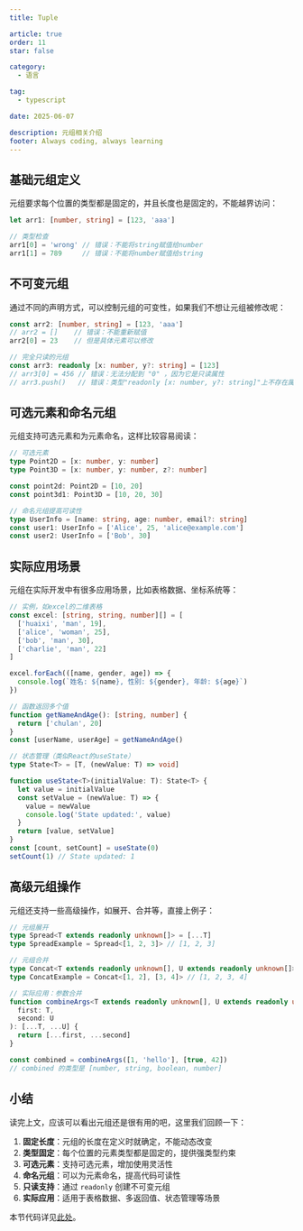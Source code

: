 ```yaml
---
title: Tuple

article: true
order: 11
star: false

category:
  - 语言

tag:
  - typescript

date: 2025-06-07

description: 元组相关介绍
footer: Always coding, always learning
---
```


<!-- more -->

## 基础元组定义

元组要求每个位置的类型都是固定的，并且长度也是固定的，不能越界访问：

```typescript
let arr1: [number, string] = [123, 'aaa']

// 类型检查
arr1[0] = 'wrong' // 错误：不能将string赋值给number
arr1[1] = 789     // 错误：不能将number赋值给string
```

## 不可变元组

通过不同的声明方式，可以控制元组的可变性，如果我们不想让元组被修改呢：

```typescript
const arr2: [number, string] = [123, 'aaa']
// arr2 = []    // 错误：不能重新赋值
arr2[0] = 23    // 但是具体元素可以修改

// 完全只读的元组
const arr3: readonly [x: number, y?: string] = [123]
// arr3[0] = 456 // 错误：无法分配到 "0" ，因为它是只读属性
// arr3.push()   // 错误：类型"readonly [x: number, y?: string]"上不存在属性"push"
```

## 可选元素和命名元组

元组支持可选元素和为元素命名，这样比较容易阅读：

```typescript
// 可选元素
type Point2D = [x: number, y: number]
type Point3D = [x: number, y: number, z?: number]

const point2d: Point2D = [10, 20]
const point3d1: Point3D = [10, 20, 30]

// 命名元组提高可读性
type UserInfo = [name: string, age: number, email?: string]
const user1: UserInfo = ['Alice', 25, 'alice@example.com']
const user2: UserInfo = ['Bob', 30]
```

## 实际应用场景

元组在实际开发中有很多应用场景，比如表格数据、坐标系统等：

```typescript
// 实例，如excel的二维表格
const excel: [string, string, number][] = [
  ['huaixi', 'man', 19],
  ['alice', 'woman', 25],
  ['bob', 'man', 30],
  ['charlie', 'man', 22]
]

excel.forEach(([name, gender, age]) => {
  console.log(`姓名: ${name}, 性别: ${gender}, 年龄: ${age}`)
})

// 函数返回多个值
function getNameAndAge(): [string, number] {
  return ['chulan', 20]
}
const [userName, userAge] = getNameAndAge()

// 状态管理（类似React的useState）
type State<T> = [T, (newValue: T) => void]

function useState<T>(initialValue: T): State<T> {
  let value = initialValue
  const setValue = (newValue: T) => {
    value = newValue
    console.log('State updated:', value)
  }
  return [value, setValue]
}
const [count, setCount] = useState(0)
setCount(1) // State updated: 1
```

## 高级元组操作

元组还支持一些高级操作，如展开、合并等，直接上例子：

```typescript
// 元组展开
type Spread<T extends readonly unknown[]> = [...T]
type SpreadExample = Spread<[1, 2, 3]> // [1, 2, 3]

// 元组合并
type Concat<T extends readonly unknown[], U extends readonly unknown[]> = [...T, ...U]
type ConcatExample = Concat<[1, 2], [3, 4]> // [1, 2, 3, 4]

// 实际应用：参数合并
function combineArgs<T extends readonly unknown[], U extends readonly unknown[]>(
  first: T,
  second: U
): [...T, ...U] {
  return [...first, ...second]
}

const combined = combineArgs([1, 'hello'], [true, 42])
// combined 的类型是 [number, string, boolean, number]
```

## 小结

读完上文，应该可以看出元组还是很有用的吧，这里我们回顾一下：

1. **固定长度**：元组的长度在定义时就确定，不能动态改变
2. **类型固定**：每个位置的元素类型都是固定的，提供强类型约束
3. **可选元素**：支持可选元素，增加使用灵活性
4. **命名元组**：可以为元素命名，提高代码可读性
5. **只读支持**：通过 `readonly` 创建不可变元组
6. **实际应用**：适用于表格数据、多返回值、状态管理等场景

本节代码详见[此处](https://github.com/KBchulan/ClBlogs-Src/blob/main/blogs-main/typescript/11-tuple/index.ts)。


